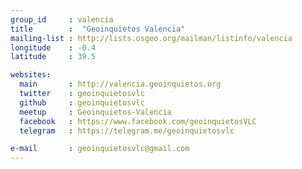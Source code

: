 ```yaml
---
group_id     : valencia
title        :  "Geoinquietos Valencia"
mailing-list : http://lists.osgeo.org/mailman/listinfo/valencia
longitude    : -0.4
latitude     : 39.5

websites:
  main       : http://valencia.geoinquietos.org
  twitter    : geoinquietosvlc
  github     : geoinquietosvlc
  meetup     : Geoinquietos-Valencia
  facebook   : https://www.facebook.com/geoinquietosVLC
  telegram   : https://telegram.me/geoinquietosvlc

e-mail       : geoinquietosvlc@gmail.com
---
```

